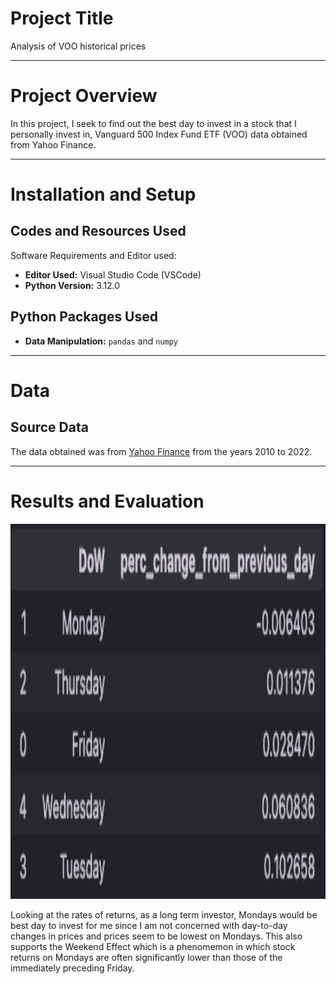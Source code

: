# Project Title
Analysis of VOO historical prices

***

# Project Overview
In this project, I seek to find out the best day to invest in a stock that I personally invest in, Vanguard 500 Index Fund ETF (VOO) data obtained from Yahoo Finance. 

***

# Installation and Setup
## Codes and Resources Used
Software Requirements and Editor used:
- **Editor Used:**  Visual Studio Code (VSCode)
- **Python Version:** 3.12.0

## Python Packages Used
- **Data Manipulation:** `pandas` and `numpy`

***

# Data 
## Source Data
The data obtained was from [Yahoo Finance](https://sg.finance.yahoo.com/quote/VOO?p=VOO&.tsrc=fin-srch) from the years 2010 to 2022.

***

# Results and Evaluation

<img src="image.png" alt="df" width="600" height="600" />

Looking at the rates of returns, as a long term investor, Mondays would be best day to invest for me since I am not concerned with day-to-day changes in prices and prices seem to be lowest on Mondays. This also supports the Weekend Effect which is a phenomemon in which stock returns on Mondays are often significantly lower than those of the immediately preceding Friday.







